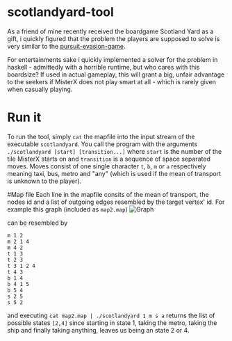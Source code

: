 # scotlandyard-tool

As a friend of mine recently received the boardgame Scotland Yard as a gift, i quickly figured that the problem the players are supposed to solve is very similar to the [pursuit-evasion-game](https://en.wikipedia.org/wiki/Pursuit-evasion).

For entertainments sake i quickly implemented a solver for the problem in haskell - admittedly with a horrible runtime, but who cares with this boardsize? If used in actual gameplay, this will grant a big, unfair advantage to the seekers if MisterX does not play smart at all - which is rarely given when casually playing.

# Run it
To run the tool, simply `cat` the mapfile into the input stream of the executable `scotlandyard`.
You call the program with the arguments `./scotlandyard [start] [transition...]` where `start` is the number of the tile MisterX starts on and `transition` is a sequence of space separated moves. Moves consist of one single character `t`, `b`, `m` or `a` respectively meaning taxi, bus, metro and "any" (which is used if the mean of transport is unknown to the player).

#Map file
Each line in the mapfile consits of the mean of transport, the nodes id and a list of outgoing edges resembled by the target vertex' id.
For example this graph (included as `map2.map`)
![Graph](http://i.imgur.com/aMjIisG.png)

can be resembled by
```
m 1 2
m 2 1 4
m 4 2
t 1 3
t 2 3
t 3 1 2 4
t 4 3
b 1 4
b 4 1 5
b 5 4
s 2 5
s 5 2
```

and executing `cat map2.map | ./scotlandyard 1 m s a` returns the list of possible states `[2,4]` since starting in state 1, taking the metro, taking the ship and finally taking anything, leaves us being an state 2 or 4.
